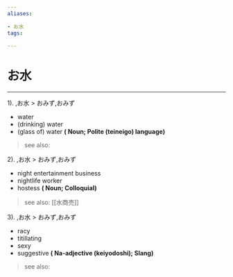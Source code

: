 ```yaml
---
aliases:
    
- お水
tags:
    
---
```


# お水
---
1).
,お水 > おみず,おみず

- water
- (drinking) water
- (glass of) water
**( Noun; Polite (teineigo) language)**
> see also: 
            
2).
,お水 > おみず,おみず

- night entertainment business
- nightlife worker
- hostess
**( Noun; Colloquial)**
> see also:  [[水商売]]
            
3).
,お水 > おみず,おみず

- racy
- titillating
- sexy
- suggestive
**( Na-adjective (keiyodoshi); Slang)**
> see also: 
            